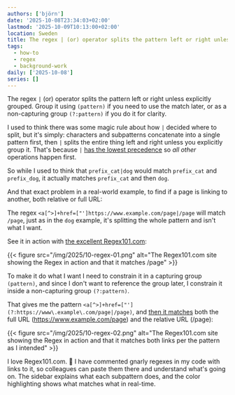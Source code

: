 ```yaml
---
authors: ['björn']
date: '2025-10-08T23:34:03+02:00'
lastmod: '2025-10-09T10:13:00+02:00'
location: Sweden
title: The regex | (or) operator splits the pattern left or right unless explicitly grouped
tags:
  - how-to
  - regex
  - background-work
daily: ['2025-10-08']
series: []
---
```

The regex `|` (or) operator splits the pattern left or right unless explicitly grouped.
Group it using `(pattern)` if you need to use the match later,
or as a non-capturing group `(?:pattern)` if you do it for clarity.

I used to think there was some magic rule about how `|` decided where to split,
but it's simply: characters and subpatterns concatenate into a single pattern first,
then `|` splits the entire thing left and right unless you explicitly group it.
That's because `|` [has the lowest precedence][precedence] so _all other_ operations happen first.

So while I used to think that `prefix_cat|dog` would match `prefix_cat` and `prefix_dog`,
it actually matches `prefix_cat` and then `dog`.

And that exact problem in a real-world example, to find if a page is linking to another, both relative or full URL:

[precedence]: https://pubs.opengroup.org/onlinepubs/9699919799/basedefs/V1_chap09.html#tag_09_04_08

<!--more-->

The regex `<a[^>]+href=["']https://www.example.com/page|/page` will match `/page`,
just as in the `dog` example, it's splitting the whole pattern and isn't what I want.

See it in action with [the excellent Regex101.com](https://regex101.com/r/6RylLz/2):

{{< figure src="/img/2025/10-regex-01.png" alt="The Regex101.com site showing the Regex in action and that it matches /page" >}}

To make it do what I want I need to constrain it in a capturing group `(pattern)`,
and since I don't want to reference the group later,
I constrain it inside a non-capturing group `(?:pattern)`.

That gives me the pattern `<a[^>]+href=["'](?:https://www\.example\.com/page|/page)`,
and [then it matches](https://regex101.com/r/kgeGyp/3) both the full URL (https://www.example.com/page) and the relative URL (/page):

{{< figure src="/img/2025/10-regex-02.png" alt="The Regex101.com site showing the Regex in action and that it matches both links per the pattern as I intended" >}}

I love Regex101.com. 🙂
I have commented gnarly regexes in my code with links to it,
so colleagues can paste them there and understand what's going on.
The sidebar explains what each subpattern does,
and the color highlighting shows what matches what in real-time. 
